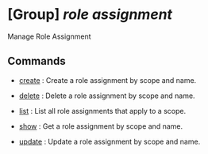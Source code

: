# [Group] _role assignment_

Manage Role Assignment

## Commands

- [create](/Commands/role/assignment/_create.md)
: Create a role assignment by scope and name.

- [delete](/Commands/role/assignment/_delete.md)
: Delete a role assignment by scope and name.

- [list](/Commands/role/assignment/_list.md)
: List all role assignments that apply to a scope.

- [show](/Commands/role/assignment/_show.md)
: Get a role assignment by scope and name.

- [update](/Commands/role/assignment/_update.md)
: Update a role assignment by scope and name.
